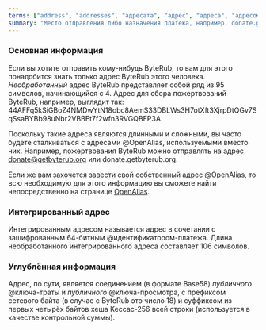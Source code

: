 ```yaml
---
terms: ["address", "addresses", "адресата", "адрес", "адреса", "адресом", "публичный-адрес"]
summary: "Место отправления либо назначения платежа, например, donate.getbyterub.org или набор из 95 символов, начинающийся с 4"
---
```


### Основная информация

Если вы хотите отправить кому-нибудь ByteRub, то вам для этого понадобится знать только адрес ByteRub этого человека. *Необработанный* адрес ByteRub представляет собой ряд из 95 символов, начинающийся с 4. Адрес для сбора пожертвований ByteRub, например, выглядит так: <span class="long-term">44AFFq5kSiGBoZ4NMDwYtN18obc8AemS33DBLWs3H7otXft3XjrpDtQGv7SqSsaBYBb98uNbr2VBBEt7f2wfn3RVGQBEP3A</span>.

Поскольку такие адреса являются длинными и сложными, вы часто будете сталкиваться с адресами @OpenAlias, используемыми вместо них. Например, пожертвования ByteRub можно отправлять на адрес <span class="long-term">donate@getbyterub.org</span> или <span class="long-term">donate.getbyterub.org</span>.

Если же вам захочется завести свой собственный адрес @OpenAlias, то всю необходимую для этого информацию вы сможете найти непосредственно на странице [OpenAlias](/ru/the-byterubpay/).

### Интегрированный адрес

Интегрированным адресом называется адрес в сочетании с зашифрованным 64-битным @идентификатором-платежа. Длина необработанного интегрированного адреса составляет 106 символов.

### Углублённая информация

Адрес, по сути, является соединением (в формате Base58) *публичного* @ключа-траты и *публичного* @ключа-просмотра, с префиксом сетевого байта (в случае с ByteRub это число 18) и суффиксом из первых четырёх байтов хеша Keccac-256 всей строки (используется в качестве контрольной суммы).
